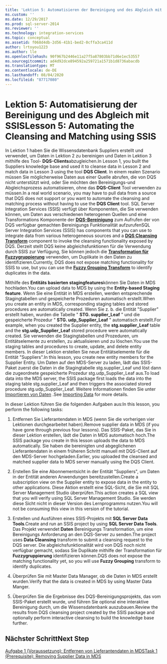 ```yaml
---
title: 'Lektion 5: Automatisieren der Bereinigung und des Abgleich mit SSIS | Microsoft-Dokumentation'
ms.custom: ''
ms.date: 12/29/2017
ms.prod: sql-server-2014
ms.reviewer: ''
ms.technology: integration-services
ms.topic: conceptual
ms.assetid: f068d4db-2d56-41b1-bed2-0cffa3ca411d
author: lrtoyou1223
ms.author: lle
ms.openlocfilehash: 90f967b2446e11a27f5a87803bb71d6e1ec53557
ms.sourcegitcommit: ad4d92dce894592a259721a1571b1d8736abacdb
ms.translationtype: MT
ms.contentlocale: de-DE
ms.lasthandoff: 08/04/2020
ms.locfileid: "87717080"
---
```

# <a name="lesson-5-automating-the-cleansing-and-matching-using-ssis"></a><span data-ttu-id="e5358-102">Lektion 5: Automatisierung der Bereinigung und des Abgleich mit SSIS</span><span class="sxs-lookup"><span data-stu-id="e5358-102">Lesson 5: Automating the Cleansing and Matching using SSIS</span></span>
  <span data-ttu-id="e5358-103">In Lektion 1 haben Sie die Wissensdatenbank Suppliers erstellt und verwendet, um Daten in Lektion 2 zu bereinigen und Daten in Lektion 3 mithilfe des Tool- **DQS-Clients**abzugleichen.</span><span class="sxs-lookup"><span data-stu-id="e5358-103">In Lesson 1, you built the Suppliers knowledge base and used it to cleanse data in Lesson 2 and match data in Lesson 3 using the tool **DQS Client**.</span></span> <span data-ttu-id="e5358-104">In einem realen Szenario müssen Sie möglicherweise Daten aus einer Quelle abrufen, die von DQS nicht unterstützt wird, oder Sie möchten den Bereinigungs-und Abgleichsprozess automatisieren, ohne das **DQS-Client** Tool verwenden zu müssen.</span><span class="sxs-lookup"><span data-stu-id="e5358-104">In a real world scenario, you may have to pull data from a source that DQS does not support or you want to automate the cleansing and matching process without having to use the **DQS Client** tool.</span></span> <span data-ttu-id="e5358-105">SQL Server Integration Services (SSIS) verfügt über Komponenten, die Sie verwenden können, um Daten aus verschiedenen heterogenen Quellen und eine Transformations Komponente der **[DQS-Bereinigung](https://msdn.microsoft.com/library/ee677619.aspx)** zum Aufrufen der von DQS verfügbar gemachten Bereinigungs Funktionalität aufzurufen</span><span class="sxs-lookup"><span data-stu-id="e5358-105">SQL Server Integration Services (SSIS) has components that you can use to integrate data from various heterogeneous sources and a **[DQS Cleansing Transform](https://msdn.microsoft.com/library/ee677619.aspx)** component to invoke the cleansing functionality exposed by DQS.</span></span> <span data-ttu-id="e5358-106">Derzeit stellt DQS keine abgleichsfunktionen für die Verwendung durch SSIS zur Verfügung, Sie können jedoch die **[Transformation für Fuzzygruppierung](../integration-services/data-flow/transformations/fuzzy-grouping-transformation.md)** verwenden, um Duplikate in den Daten zu identifizieren.</span><span class="sxs-lookup"><span data-stu-id="e5358-106">Currently, DQS does not expose matching functionality for SSIS to use, but you can use the **[Fuzzy Grouping Transform](../integration-services/data-flow/transformations/fuzzy-grouping-transformation.md)** to identify duplicates in the data.</span></span>  
  
 <span data-ttu-id="e5358-107">Mithilfe des **Entitäts basierten stagingfeatures**können Sie Daten in MDS hochladen.</span><span class="sxs-lookup"><span data-stu-id="e5358-107">You can upload data to MDS by using the **Entity-based Staging feature**.</span></span> <span data-ttu-id="e5358-108">Wenn Sie eine Entität in MDS erstellen, werden entsprechende Stagingtabellen und gespeicherte Prozeduren automatisch erstellt.</span><span class="sxs-lookup"><span data-stu-id="e5358-108">When you create an entity in MDS, corresponding staging tables and stored procedures are automatically created.</span></span> <span data-ttu-id="e5358-109">Wenn Sie z. b. die Entität "Supplier" erstellt haben, wurden die Tabelle " **STG. supplier_Leaf** " und die gespeicherte Prozedur " **STG. udp_Supplier_Leaf** " automatisch erstellt.</span><span class="sxs-lookup"><span data-stu-id="e5358-109">For example, when you created the Supplier entity, the **stg.supplier_Leaf** table and the **stg.udp_Supplier_Leaf** stored procedure were automatically created.</span></span> <span data-ttu-id="e5358-110">Sie verwenden die Stagingtabellen und Prozeduren, um Entitätselemente zu erstellen, zu aktualisieren und zu löschen.</span><span class="sxs-lookup"><span data-stu-id="e5358-110">You use the staging tables and procedures to create, update, and delete entity members.</span></span> <span data-ttu-id="e5358-111">In dieser Lektion erstellen Sie neue Entitätselemente für die Entität "Suppliers".</span><span class="sxs-lookup"><span data-stu-id="e5358-111">In this lesson, you create new entity members for the Supplier Entity.</span></span> <span data-ttu-id="e5358-112">Um Daten auf den MDS-Server zu laden, lädt das SSIS-Paket zuerst die Daten in die Stagingtabelle stg.supplier_Leaf und löst dann die zugeordnete gespeicherte Prozedur stg.udp_Supplier_Leaf aus.</span><span class="sxs-lookup"><span data-stu-id="e5358-112">To load data into the MDS server, the SSIS package first loads the data into the staging table stg.supplier_Leaf and then triggers the associated stored procedure stg.udp_Supplier_Leaf.</span></span> <span data-ttu-id="e5358-113">Weitere Informationen finden Sie unter [Importieren von Daten](../master-data-services/overview-importing-data-from-tables-master-data-services.md) .</span><span class="sxs-lookup"><span data-stu-id="e5358-113">See [Importing Data](../master-data-services/overview-importing-data-from-tables-master-data-services.md) for more details.</span></span>  
  
 <span data-ttu-id="e5358-114">In dieser Lektion führen Sie die folgenden Aufgaben aus:</span><span class="sxs-lookup"><span data-stu-id="e5358-114">In this lesson, you perform the following tasks:</span></span>  
  
1.  <span data-ttu-id="e5358-115">Entfernen Sie Lieferantendaten in MDS (wenn Sie die vorherigen vier Lektionen durchgearbeitet haben).</span><span class="sxs-lookup"><span data-stu-id="e5358-115">Remove supplier data in MDS (if you have gone through previous four lessons).</span></span> <span data-ttu-id="e5358-116">Das SSIS-Paket, das Sie in dieser Lektion erstellen, lädt die Daten in MDS automatisch hoch.</span><span class="sxs-lookup"><span data-stu-id="e5358-116">The SSIS package you create in this lesson uploads the data to MDS automatically.</span></span> <span data-ttu-id="e5358-117">Sie haben die bereinigten und abgeglichenen Lieferantendaten in einem früheren Schritt manuell mit DQS-Client auf den MDS-Server hochgeladen.</span><span class="sxs-lookup"><span data-stu-id="e5358-117">Earlier, you uploaded the cleansed and matched supplier data to MDS server manually using the DQS Client.</span></span>  
  
2.  <span data-ttu-id="e5358-118">Erstellen Sie eine Abonnementsicht in der Entität "Suppliers", um Daten in der Entität anderen Anwendungen bereitzustellen.</span><span class="sxs-lookup"><span data-stu-id="e5358-118">Create a subscription view on the Supplier entity to expose data in the entity to other applications.</span></span> <span data-ttu-id="e5358-119">Diese Aktion erstellt eine SQL-Sicht, die Sie mit SQL Server Management Studio überprüfen.</span><span class="sxs-lookup"><span data-stu-id="e5358-119">This action creates a SQL view that you will verify using SQL Server Management Studio.</span></span> <span data-ttu-id="e5358-120">Sie werden diese Sicht nicht in dieser Version des Lernprogramms nutzen.</span><span class="sxs-lookup"><span data-stu-id="e5358-120">You will not be consuming this view in this version of the tutorial.</span></span>  
  
3.  <span data-ttu-id="e5358-121">Erstellen und Ausführen eines SSIS-Projekts mit **SQL Server Data Tools**.</span><span class="sxs-lookup"><span data-stu-id="e5358-121">Create and run an SSIS project by using **SQL Server Data Tools**.</span></span> <span data-ttu-id="e5358-122">Das Projekt verwendet **Daten** Bereinigungs Transformation, um eine Bereinigungs Anforderung an den DQS-Server zu senden.</span><span class="sxs-lookup"><span data-stu-id="e5358-122">The project uses **Data Cleansing** transform to submit a cleansing request to the DQS server.</span></span> <span data-ttu-id="e5358-123">Die abgleichsfunktionalität wird von DQS noch nicht verfügbar gemacht, sodass Sie Duplikate mithilfe der Transformation für **Fuzzygruppierung** identifizieren können.</span><span class="sxs-lookup"><span data-stu-id="e5358-123">DQS does not expose the matching functionality yet, so you will use **Fuzzy Grouping** transform to identify duplicates.</span></span>  
  
4.  <span data-ttu-id="e5358-124">Überprüfen Sie mit Master Data Manager, ob die Daten in MDS erstellt wurden.</span><span class="sxs-lookup"><span data-stu-id="e5358-124">Verify that the data is created in MDS by using Master Data Manger.</span></span>  
  
5.  <span data-ttu-id="e5358-125">Überprüfen Sie die Ergebnisse des DQS-Bereinigungsprojekts, das vom SSIS-Paket erstellt wurde, und führen Sie optional eine interaktive Bereinigung durch, um die Wissensdatenbank auszubauen.</span><span class="sxs-lookup"><span data-stu-id="e5358-125">Review the results from DQS cleansing project created by the SSIS package and optionally perform interactive cleansing to build the knowledge base further.</span></span>  
  
## <a name="next-step"></a><span data-ttu-id="e5358-126">Nächster Schritt</span><span class="sxs-lookup"><span data-stu-id="e5358-126">Next Step</span></span>  
 [<span data-ttu-id="e5358-127">Aufgabe 1 &#40;Voraussetzung&#41;: Entfernen von Lieferantendaten in MDS</span><span class="sxs-lookup"><span data-stu-id="e5358-127">Task 1 &#40;Prerequisite&#41;: Removing Supplier Data in MDS</span></span>](../../2014/tutorials/task-1-prerequisite-removing-supplier-data-in-mds.md)  
  
  
